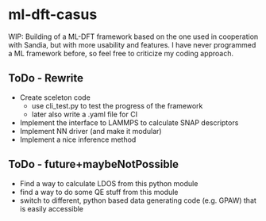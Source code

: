 # ml-dft-casus

WIP: Building of a ML-DFT framework based on the one used in cooperation with Sandia, but with more usability and features.
I have never programmed a ML framework before, so feel free to criticize my coding approach.

## ToDo - Rewrite

* Create sceleton code
    * use cli_test.py to test the progress of the framework
    * later also write a .yaml file for CI
* Implement the interface to LAMMPS to calculate SNAP descriptors
* Implement NN driver (and make it modular)
* Implement a nice inference method

## ToDo - future+maybeNotPossible

* Find a way to calculate LDOS from this python module
* find a way to do some QE stuff from this module
* switch to different, python based data generating code (e.g. GPAW) that is easily accessible
